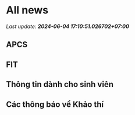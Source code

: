 # All news
_Last update: **2024-06-04 17:10:51.026702+07:00**_
## APCS
## FIT

## Thông tin dành cho sinh viên

## Các thông báo về Khảo thí
